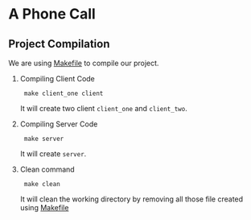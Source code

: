 # A Phone Call

## Project Compilation

We are using [Makefile](Makefile) to compile our project.

1. Compiling Client Code
   ```make
    make client_one client
   ```

   It will create two client `client_one` and `client_two`.

2. Compiling Server Code

   ```make
    make server
   ```

   It will create `server`.

3. Clean command

   ```make
    make clean
   ```

   It will clean the working directory by removing all those file created using [Makefile](Makefile)

